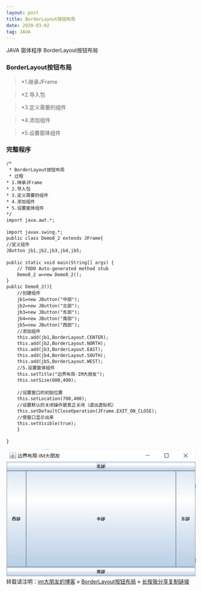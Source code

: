 ```yaml
---
layout: post
title: BorderLayout按钮布局
date: 2020-03-02
tag: JAVA
---
```

 JAVA 窗体程序 BorderLayout按钮布局
### BorderLayout按钮布局
>*1.继承JFrame		

>*2.导入包	

>*3.定义需要的组件	
	
>*4.添加组件

>*5.设置窗体组件
### 完整程序

	/*
	 * BorderLayout按钮布局
	 * 过程
 	* 1.继承JFrame
 	* 2.导入包
 	* 3.定义需要的组件
 	* 4.添加组件
 	* 5.设置窗体组件
 	*/
	import java.awt.*;

	import javax.swing.*;
	public class Demo8_2 extends JFrame{
	//定义组件
	JButton jb1,jb2,jb3,jb4,jb5;
	
	public static void main(String[] args) {
		// TODO Auto-generated method stub
		Demo8_2 w=new Demo8_2();
	}
	public Demo8_2(){
		//创建组件
		jb1=new JButton("中部");
		jb2=new JButton("北部");
		jb3=new JButton("东部");
		jb4=new JButton("南部");
		jb5=new JButton("西部");
		//添加组件
		this.add(jb1,BorderLayout.CENTER);
		this.add(jb2,BorderLayout.NORTH);
		this.add(jb3,BorderLayout.EAST);
		this.add(jb4,BorderLayout.SOUTH);
		this.add(jb5,BorderLayout.WEST);
		//5.设置窗体组件
		this.setTitle("边界布局-IM大朋友");
		this.setSize(600,400);
		
		//设置窗口的初始位置
		this.setLocation(700,400);
		//设置默认的关闭操作是真正关闭（退出虚拟机）
		this.setDefaultCloseOperation(JFrame.EXIT_ON_CLOSE);
		//使窗口显示出来
		this.setVisible(true);
		}

	}

![](/images/posts/tfimg/xck2.png)
<br>
转载请注明：[im大朋友的博客](https://jing-hua.github.io/) » [BorderLayout按钮布局](https://jing-hua.github.io/)  » [长按我分享复制链接](https://jing-hua.github.io/)  


